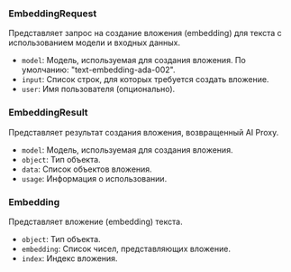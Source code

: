 ### EmbeddingRequest
Представляет запрос на создание вложения (embedding) для текста с использованием модели и входных данных.

- `model`: Модель, используемая для создания вложения. По умолчанию: "text-embedding-ada-002".
- `input`: Список строк, для которых требуется создать вложение.
- `user`: Имя пользователя (опционально).

### EmbeddingResult
Представляет результат создания вложения, возвращенный AI Proxy.

- `model`: Модель, используемая для создания вложения.
- `object`: Тип объекта.
- `data`: Список объектов вложения.
- `usage`: Информация о использовании.

### Embedding
Представляет вложение (embedding) текста.

- `object`: Тип объекта.
- `embedding`: Список чисел, представляющих вложение.
- `index`: Индекс вложения.
